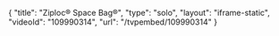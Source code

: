 {
    "title": "Ziploc&reg; Space Bag&reg;",
    "type": "solo",
    "layout": "iframe-static",
    "videoId": "109990314",
    "url": "\/tvpembed\/109990314"
}